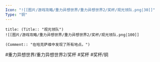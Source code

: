 ```yaml
---
Icon: "![[图片/游戏攻略/重力异想世界/重力异想世界2/奖杯/观光领队.png|30]]"
Type: "铜"
---
```

```ad-common-bronze-trophy
title: (Title:: "观光领队")
![[图片/游戏攻略/重力异想世界/重力异想世界2/奖杯/观光领队.png|100]]

(Comment:: "在哈克萨维中发现了所有地点。")
```

#重力异想世界/重力异想世界2/奖杯 #奖杯 #奖杯/铜
